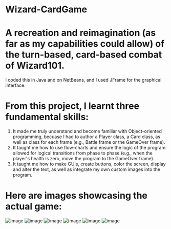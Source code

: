 # Wizard-CardGame
# A recreation and reimagination (as far as my capabilities could allow) of the turn-based, card-based combat of Wizard101. 
I coded this in Java and on NetBeans, and I used JFrame for the graphical interface.
# From this project, I learnt three fundamental skills: 
1. It made me truly understand and become familiar with Object-oriented programming, becuase I had to author a Player class, a Card class, as well as class for each frame (e.g., Battle frame or the GameOver frame).
2. It taught me how to use flow-charts and ensure the logic of the program allowed for logical transitions from phase to phase (e.g., when the player's health is zero, move the program to the GameOver frame).
3. It taught me how to make GUIs, create buttons, color the screen, display and alter the text, as well as integrate my own custom images into the program.
# Here are images showcasing the actual game: 
![image](https://github.com/beyondnoji/Wizard-CardGame/assets/77652781/2b15965d-1fd0-4c67-a9ca-9211b8783894)
![image](https://github.com/beyondnoji/Wizard-CardGame/assets/77652781/6ece93ca-739c-4e6b-8bd9-74f8d673c9dd)
![image](https://github.com/beyondnoji/Wizard-CardGame/assets/77652781/8613411a-357c-483d-aae0-3797cc123247)
![image](https://github.com/beyondnoji/Wizard-CardGame/assets/77652781/4b6c1640-61c9-4518-a59d-96d687faa122)
![image](https://github.com/beyondnoji/Wizard-CardGame/assets/77652781/a0e8ffbe-751c-4313-b12c-c814413d1abd)
![image](https://github.com/beyondnoji/Wizard-CardGame/assets/77652781/b922ec12-c507-45a5-9b87-b5ca177d77bd)

